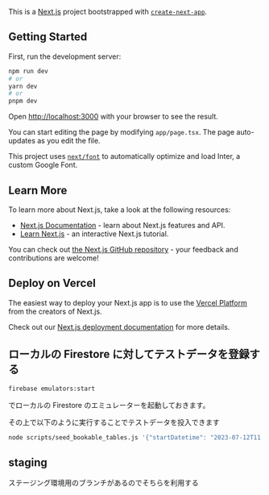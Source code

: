This is a [Next.js](https://nextjs.org/) project bootstrapped with [`create-next-app`](https://github.com/vercel/next.js/tree/canary/packages/create-next-app).

## Getting Started

First, run the development server:

```bash
npm run dev
# or
yarn dev
# or
pnpm dev
```

Open [http://localhost:3000](http://localhost:3000) with your browser to see the result.

You can start editing the page by modifying `app/page.tsx`. The page auto-updates as you edit the file.

This project uses [`next/font`](https://nextjs.org/docs/basic-features/font-optimization) to automatically optimize and load Inter, a custom Google Font.

## Learn More

To learn more about Next.js, take a look at the following resources:

- [Next.js Documentation](https://nextjs.org/docs) - learn about Next.js features and API.
- [Learn Next.js](https://nextjs.org/learn) - an interactive Next.js tutorial.

You can check out [the Next.js GitHub repository](https://github.com/vercel/next.js/) - your feedback and contributions are welcome!

## Deploy on Vercel

The easiest way to deploy your Next.js app is to use the [Vercel Platform](https://vercel.com/new?utm_medium=default-template&filter=next.js&utm_source=create-next-app&utm_campaign=create-next-app-readme) from the creators of Next.js.

Check out our [Next.js deployment documentation](https://nextjs.org/docs/deployment) for more details.

## ローカルの Firestore に対してテストデータを登録する

```sh
firebase emulators:start
```

でローカルの Firestore のエミュレーターを起動しておきます。

その上で以下のように実行することでテストデータを投入できます

```sh
node scripts/seed_bookable_tables.js '{"startDatetime": "2023-07-12T11:00:00.000Z","endDatetime": "2023-07-14T14:00:00.000Z","duration": 1,"availableReservationRequests": 4, "restaurantId": "restaurants10"}'
```

## staging

ステージング環境用のブランチがあるのでそちらを利用する
